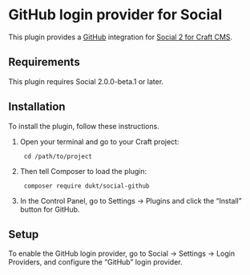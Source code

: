GitHub login provider for Social
=======================

This plugin provides a [GitHub](https://github.com/) integration for [Social 2 for Craft CMS](https://github.com/dukt/social).


## Requirements

This plugin requires Social 2.0.0-beta.1 or later.


## Installation

To install the plugin, follow these instructions.

1. Open your terminal and go to your Craft project:

        cd /path/to/project

2. Then tell Composer to load the plugin:

        composer require dukt/social-github

3. In the Control Panel, go to Settings → Plugins and click the “Install” button for GitHub.

## Setup

To enable the GitHub login provider, go to Social → Settings → Login Providers, and configure the “GitHub” login provider.